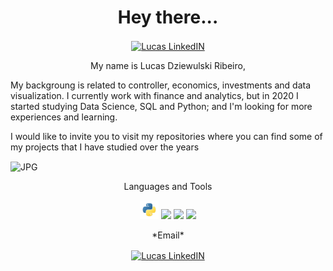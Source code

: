 <h1 align='center'>
Hey there...
</h1>


</p>
 <p align='center'>
    <a href="https://www.linkedin.com/in/lucas-dziewulski-ribeiro-336b1877/">
   
  <img align="center" alt="Lucas LinkedIN" width="35px" src="https://raw.githubusercontent.com/peterthehan/peterthehan/master/assets/linkedin.svg" />
      </a>
  
 </p>
 <p align='center'> 
  My name is Lucas Dziewulski Ribeiro, 
 
   My backgroung is related to controller, economics, investments and data visualization. I currently work with finance and analytics, but in 2020 I started studying Data Science, SQL     and Python; and I'm looking for more experiences and learning.

   I would like to invite you to visit my repositories where you can find some of my projects that I have studied over the years
  
  <img align="center" alt="JPG" src="https://raw.githubusercontent.com/Luccadr/study_alura/main/shutterstock_610018373.jpg" width="2000" height="200" />
  
 </p>
 <p align='center'>
Languages and Tools
</p>
 <p align='center'>
  <code><img height="30" src="https://raw.githubusercontent.com/github/explore/80688e429a7d4ef2fca1e82350fe8e3517d3494d/topics/python/python.png"></code>
  <code><img height="30" src="https://raw.githubusercontent.com/Luccadr/study_alura/main/JN.png"></code>
  <code><img height="30" src="https://raw.githubusercontent.com/Luccadr/study_alura/main/GoogleC.jpg"></code>
  <code><img height="30" src="https://raw.githubusercontent.com/Luccadr/study_alura/main/sql.jpg"></code>
  
 
  </p>
 <p align='center'>
  *Email*
  </p>
 <p align='center'>
 <a href = "mailto:lucasdribeiro@hotmail.com">
 <img align="center" alt="Lucas LinkedIN" width="35px" src="https://raw.githubusercontent.com/Luccadr/study_alura/main/438-4380779_email-logo-email-png-transparent-png.png" target="_blank"></a>

  
